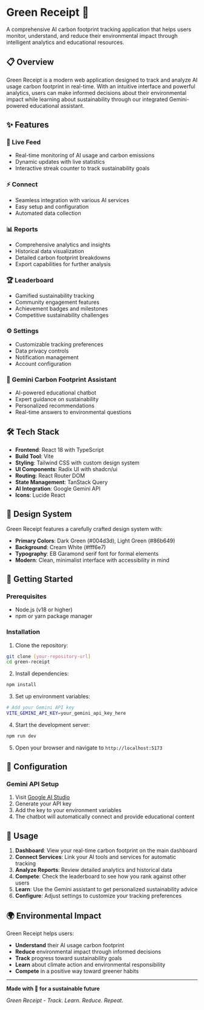 # Green Receipt 🌱

A comprehensive AI carbon footprint tracking application that helps users monitor, understand, and reduce their environmental impact through intelligent analytics and educational resources.

## 📋 Overview

Green Receipt is a modern web application designed to track and analyze AI usage carbon footprint in real-time. With an intuitive interface and powerful analytics, users can make informed decisions about their environmental impact while learning about sustainability through our integrated Gemini-powered educational assistant.

## ✨ Features

### 🔴 Live Feed
- Real-time monitoring of AI usage and carbon emissions
- Dynamic updates with live statistics
- Interactive streak counter to track sustainability goals

### ⚡ Connect
- Seamless integration with various AI services
- Easy setup and configuration
- Automated data collection

### 📊 Reports
- Comprehensive analytics and insights
- Historical data visualization
- Detailed carbon footprint breakdowns
- Export capabilities for further analysis

### 🏆 Leaderboard
- Gamified sustainability tracking
- Community engagement features
- Achievement badges and milestones
- Competitive sustainability challenges

### ⚙️ Settings
- Customizable tracking preferences
- Data privacy controls
- Notification management
- Account configuration

### 🤖 Gemini Carbon Footprint Assistant
- AI-powered educational chatbot
- Expert guidance on sustainability
- Personalized recommendations
- Real-time answers to environmental questions

## 🛠️ Tech Stack

- **Frontend**: React 18 with TypeScript
- **Build Tool**: Vite
- **Styling**: Tailwind CSS with custom design system
- **UI Components**: Radix UI with shadcn/ui
- **Routing**: React Router DOM
- **State Management**: TanStack Query
- **AI Integration**: Google Gemini API
- **Icons**: Lucide React

## 🎨 Design System

Green Receipt features a carefully crafted design system with:
- **Primary Colors**: Dark Green (#004d3d), Light Green (#86b649)
- **Background**: Cream White (#fff6e7)
- **Typography**: EB Garamond serif font for formal elements
- **Modern**: Clean, minimalist interface with accessibility in mind

## 🚀 Getting Started

### Prerequisites
- Node.js (v18 or higher)
- npm or yarn package manager

### Installation

1. Clone the repository:
```bash
git clone [your-repository-url]
cd green-receipt
```

2. Install dependencies:
```bash
npm install
```

3. Set up environment variables:
```bash
# Add your Gemini API key
VITE_GEMINI_API_KEY=your_gemini_api_key_here
```

4. Start the development server:
```bash
npm run dev
```

5. Open your browser and navigate to `http://localhost:5173`

## 🔧 Configuration

### Gemini API Setup
1. Visit [Google AI Studio](https://makersuite.google.com/app/apikey)
2. Generate your API key
3. Add the key to your environment variables
4. The chatbot will automatically connect and provide educational content

## 📱 Usage

1. **Dashboard**: View your real-time carbon footprint on the main dashboard
2. **Connect Services**: Link your AI tools and services for automatic tracking
3. **Analyze Reports**: Review detailed analytics and historical data
4. **Compete**: Check the leaderboard to see how you rank against other users
5. **Learn**: Use the Gemini assistant to get personalized sustainability advice
6. **Configure**: Adjust settings to customize your tracking preferences

## 🌍 Environmental Impact

Green Receipt helps users:
- **Understand** their AI usage carbon footprint
- **Reduce** environmental impact through informed decisions
- **Track** progress toward sustainability goals
- **Learn** about climate action and environmental responsibility
- **Compete** in a positive way toward greener habits


---

**Made with 💚 for a sustainable future**

*Green Receipt - Track. Learn. Reduce. Repeat.*
